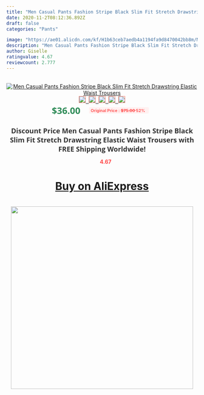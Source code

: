 ```yaml
---
title: "Men Casual Pants Fashion Stripe Black Slim Fit Stretch Drawstring Elastic Waist Trousers"
date: 2020-11-2T08:12:36.892Z
draft: false
categories: "Pants"

image: "https://ae01.alicdn.com/kf/H1b63ceb7aedb4a1194fa9d8470042bb8m/Men-Casual-Pants-Fashion-Stripe-Black-Slim-Fit-Stretch-Drawstring-Elastic-Waist-Trousers.jpg"
description: "Men Casual Pants Fashion Stripe Black Slim Fit Stretch Drawstring Elastic Waist Trousers"
author: Giselle
ratingvalue: 4.67
reviewcount: 2.777
---
```

<br>
<div style="text-align: center;">
<a href="https://s.click.aliexpress.com/e/_AKMe2p" target="_blank" rel="nofollow noopener noreferrer"><img alt="Men Casual Pants Fashion Stripe Black Slim Fit Stretch Drawstring Elastic Waist Trousers" class="magnifier-image" src="https://ae01.alicdn.com/kf/H1b63ceb7aedb4a1194fa9d8470042bb8m/Men-Casual-Pants-Fashion-Stripe-Black-Slim-Fit-Stretch-Drawstring-Elastic-Waist-Trousers.jpg_640x640.jpg">
<br>
<img style="border:1px solid salmon" src="https://ae01.alicdn.com/kf/H1b63ceb7aedb4a1194fa9d8470042bb8m/Men-Casual-Pants-Fashion-Stripe-Black-Slim-Fit-Stretch-Drawstring-Elastic-Waist-Trousers.jpg_120x120.jpg">&nbsp;&nbsp;<img style="border:1px solid salmon" src="https://ae01.alicdn.com/kf/H387ef556588542978c07211b4d6be376W/Men-Casual-Pants-Fashion-Stripe-Black-Slim-Fit-Stretch-Drawstring-Elastic-Waist-Trousers.jpg_120x120.jpg">&nbsp;&nbsp;<img style="border:1px solid salmon" src="https://ae01.alicdn.com/kf/Hd919b14b80cd4ca986e2ab3b5f77777eh/Men-Casual-Pants-Fashion-Stripe-Black-Slim-Fit-Stretch-Drawstring-Elastic-Waist-Trousers.jpg_120x120.jpg">&nbsp;&nbsp;<img style="border:1px solid salmon" src="https://ae01.alicdn.com/kf/Hb316d47d42e84aefaafaceea4d179a83T/Men-Casual-Pants-Fashion-Stripe-Black-Slim-Fit-Stretch-Drawstring-Elastic-Waist-Trousers.jpg_120x120.jpg">&nbsp;&nbsp;<img style="border:1px solid salmon" src="https://ae01.alicdn.com/kf/H691faa67aefd45298e5913031c0186332/Men-Casual-Pants-Fashion-Stripe-Black-Slim-Fit-Stretch-Drawstring-Elastic-Waist-Trousers.jpg_120x120.jpg"></a></div><br0>
<div style="text-align: center;"><span style="background-color: white; border: 0px; box-sizing: border-box; color: seagreen; display: inline-block; font-family: &quot;open sans&quot; , &quot;arial&quot; , &quot;helvetica&quot; , sans-serif , &quot;heiti&quot;; font-size: 24px; font-stretch: inherit; font-weight: 700; line-height: inherit; margin: 0px 10px 0px 0px; padding: 0px; vertical-align: middle;">$36.00 </span>
<span style="background: rgb(255 , 241 , 241); border-radius: 3px; border: 0px; box-sizing: border-box; color: #ff4747; display: inline-block; font-family: inherit; font-size: 12px; font-stretch: inherit; font-style: inherit; font-variant: inherit; font-weight: 600; line-height: inherit; margin: 0px; padding: 2px 5px; transform: scale(0.9); vertical-align: middle;">Original Price : <b style="text-decoration: line-through;">$75.00 </b> 52%&nbsp;&nbsp;</span></div>
<h1 style="color: #333333; display: inline-block; font-family: &quot;open sans&quot; , &quot;arial&quot; , &quot;helvetica&quot; , sans-serif , &quot;heiti&quot;; font-size: 18px; font-stretch: inherit; font-weight: 700; text-align: center;">Discount Price Men Casual Pants Fashion Stripe Black Slim Fit Stretch Drawstring Elastic Waist Trousers with FREE Shipping Worldwide!</h1>
<div style="color: #ff4747; text-align: center;">
<img src="https://4.bp.blogspot.com/-M0ZcTcb-5uY/XleCXlxnR4I/AAAAAAAAAEc/OrjgMkXV1oMQFaCRZj5HQwOCBcu3w1FegCPcBGAYYCw/s1600/star.png" style="height: 15px;">&nbsp;<b>4.67</b></div>
<div class="button_cont" align="center"><a class="buynow_a" href="https://s.click.aliexpress.com/e/_AKMe2p" target="_blank" rel="nofollow noopener noreferrer"><H1>Buy on AliExpress</H1></a></div><br>
<div class="separator" style="clear: both; text-align: center;">
<img src="https://lh3.googleusercontent.com/-pTy5HemUv9M/XlePHvY0dAI/AAAAAAAAAE4/0nX5iRUoIWY8eMW9Dpxeirr157OZliDIgCLcBGAsYHQ/s1600/badge.gif" width="480">
</div>
